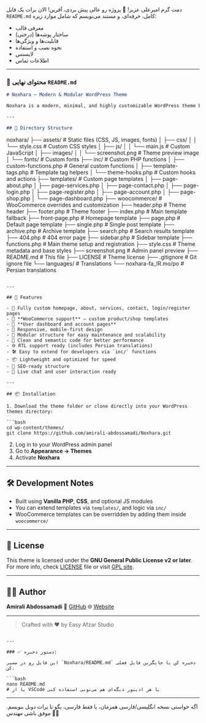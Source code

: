 دمت گرم امیرعلی عزیز! 👏 پروژه رو عالی پیش بردی، آفرین!
الان برات یک فایل `README.md` کامل، حرفه‌ای، و مستند می‌نویسم که شامل موارد زیره:

* معرفی قالب
* ساختار پوشه‌ها (درختی)
* قابلیت‌ها و ویژگی‌ها
* نحوه نصب و استفاده
* لایسنس
* اطلاعات تماس

---

### 📄 محتوای نهایی `README.md`

```markdown
# Noxhara — Modern & Modular WordPress Theme

Noxhara is a modern, minimal, and highly customizable WordPress theme built for developers, agencies, and businesses. It offers full support for WooCommerce, custom dashboards, and user accounts, while maintaining high performance and clean code.

---

## 📁 Directory Structure

```

noxhara/
├── assets/                      # Static files (CSS, JS, images, fonts)
│   ├── css/
│   │   └── style.css            # Custom CSS styles
│   ├── js/
│   │   └── main.js              # Custom JavaScript
│   ├── images/
│   │   └── screenshot.png       # Theme preview image
│   └── fonts/                   # Custom fonts
├── inc/                         # Custom PHP functions
│   ├── custom-functions.php     # General custom functions
│   ├── template-tags.php        # Template tag helpers
│   └── theme-hooks.php          # Custom hooks and actions
├── templates/                   # Custom page templates
│   ├── page-about.php
│   ├── page-services.php
│   ├── page-contact.php
│   ├── page-login.php
│   ├── page-register.php
│   ├── page-account.php
│   ├── page-shop.php
│   └── page-dashboard.php
├── woocommerce/                 # WooCommerce overrides and customization
├── header.php                   # Theme header
├── footer.php                   # Theme footer
├── index.php                    # Main template fallback
├── front-page.php               # Homepage template
├── page.php                     # Default page template
├── single.php                   # Single post template
├── archive.php                  # Archive template
├── search.php                   # Search results template
├── 404.php                      # 404 error page
├── sidebar.php                  # Sidebar template
├── functions.php                # Main theme setup and registration
├── style.css                    # Theme metadata and base styles
├── screenshot.png               # Admin panel preview
├── README.md                    # This file
├── LICENSE                      # Theme license
├── .gitignore                   # Git ignore file
└── languages/                   # Translations
└── noxhara-fa\_IR.mo/po      # Persian translations

````

---

## 🚀 Features

- 🎨 Fully custom homepage, about, services, contact, login/register pages
- 🛒 **WooCommerce support** — custom product/shop templates
- 👤 **User dashboard and account pages**
- 📱 Responsive, mobile-first design
- 🧩 Modular structure for easy maintenance and scalability
- 🧠 Clean and semantic code for better performance
- 🌐 RTL support ready (includes Persian translations)
- 🛠️ Easy to extend for developers via `inc/` functions
- 📦 Lightweight and optimized for speed
- 🎯 SEO-ready structure
- 💬 Live chat and user interaction ready

---

## 📦 Installation

1. Download the theme folder or clone directly into your WordPress themes directory:

```bash
cd wp-content/themes/
git clone https://github.com/amirali-abdossamadi/Noxhara.git
````

2. Log in to your WordPress admin panel
3. Go to **Appearance → Themes**
4. Activate **Noxhara**

---

## 🛠️ Development Notes

* Built using **Vanilla PHP**, **CSS**, and optional JS modules
* You can extend templates via `templates/`, and logic via `inc/`
* WooCommerce templates can be overridden by adding them inside `woocommerce/`

---

## 📜 License

This theme is licensed under the **GNU General Public License v2 or later**.
For more info, check [LICENSE](LICENSE) file or visit [GPL site](https://www.gnu.org/licenses/gpl-2.0.html).

---

## 🙋‍♂️ Author

**Amirali Abdossamadi**
🔗 [GitHub](https://github.com/amirali-abdossamadi)
🌐 [Website](https://yourwebsite.com)

---

> Crafted with ❤️ by Easy Afzar Studio

````

---

### ✅ دستور ذخیره:

این فایل رو در مسیر `Noxhara/README.md` ذخیره کن یا جایگزین فایل فعلی کن.

```bash
nano README.md
# یا از VSCode یا هر ادیتور دیگه‌ای هم می‌تونی استفاده کنی
````

---

اگه خواستی نسخه انگلیسی/فارسی همزمان، یا فقط فارسی، بگو تا برات دوبل بنویسم. موفق باشی مهندس 💼💪
